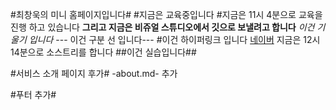 #최창욱의 미니 홈페이지입니다#
#지금은 교육중입니다
#지금은 11시 4분으로 교육을 진행 하고 있습니다
**그리고 지금은 비쥬얼 스튜디오에서 깃으로 보낼려고 합니다**
*이건 기울기 입니다*
--- 이건 구분 선 입니다---
#이건 하이퍼링크 입니다
[네이버](http://naver.com)
지금은 12시 14분으로 소스트리를 합니다
##이건 실습입니다##

#서비스 소개 페이지 후가#
-about.md- 추가

#푸터 추가#